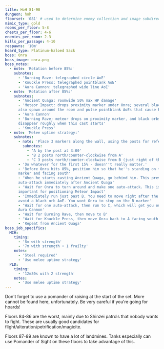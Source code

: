 ```yaml
---
title: HoH 81-90
dungeon: hoh
floorset: '081' # used to determine enemy collection and image subdirectory
mimic_type: gold
rooms_per_floor: 5-8
chests_per_floor: 4-6
enemies_per_room: 2-3
kills_per_passage: 4-10
respawns: '10m'
hoard_type: Platinum-haloed Sack
boss: Onra
boss_image: onra.png
boss_notes:
  - note: 'Rotation before 85%:'
    subnotes:
      - 'Burning Rave: telegraphed circle AoE'
      - 'Knuckle Press: telegraphed pointblank AoE'
      - 'Aura Cannon: telegraphed wide line AoE'
  - note: 'Rotation after 85%:'
    subnotes:
      - 'Ancient Quaga: roomwide 50% max HP damage'
      - 'Meteor Impact: drops proximity marker under Onra; several black orbs
      also spawn around the room and pulse pointblank AoEs that cause heavy'
      - 'Aura Cannon'
      - 'Burning Rave; meteor drops on proximity marker, and black orbs
      disappear roughly when this cast starts'
      - 'Knuckle Press'
  - note: 'Melee uptime strategy:'
    subnotes:
      - note: 'Place 3 markers along the wall, using the posts for reference:'
        subnotes:
          - 'A by the post at 3:00'
          - 'B 2 posts north/counter-clockwise from A'
          - 'C 3 posts north/counter-clockwise from B (just right of the exit)'
      - 'Do whatever for the first 15% - doesn''t really matter.'
      - 'Before Onra hits 85%, position him so that he''s standing on the A
      marker and facing south'
      - 'When he starts casting Ancient Quaga, go behind him. This prevents an
      auto-attack immediately after Ancient Quaga'
      - 'Wait for Onra to turn around and make one auto-attack. This is
      important for positioning Meteor Impact'
      - 'Immediately run just past B. You need to move right after the auto to
      avoid a black orb AoE. You want Onra to stop on the B marker'
      - 'Wait for one auto-attack, then run to C, which will get you out of
      Aura Cannon'
      - 'Wait for Burning Rave, then move to B'
      - 'Wait for Knuckle Press, then move Onra back to A facing south'
      - 'Repeat from Ancient Quaga'
boss_job_specifics:
  MCH:
    timing:
      - '8m with strength'
      - '7m with strength + 1 frailty'
    notes:
      - 'Steel required'
      - 'Use melee uptime strategy'
  PLD:
    timing:
      - '12m30s with 2 strength'
    notes:
      - 'Use melee uptime strategy'
---
```


Don't forget to use a pomander of raising at the start of the set. More cannot
be found here, unfortunately. Be very careful if you're going for hoards!

Floors 84-86 are the worst, mainly due to Shinzei patrols that nobody wants to
fight. These are usually good candidates for
flight/alteration/petrification/magicite.

Floors 87-89 are known to have a lot of landmines. Tanks especially can use
Pomander of Sight on these floors to take advantage of this.
